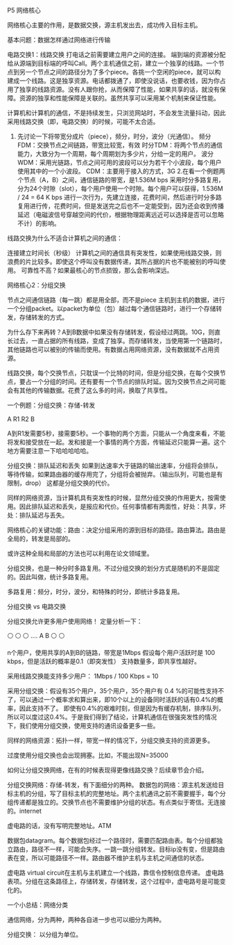 P5 网络核心

网络核心主要的作用，是数据交换，源主机发出去，成功传入目标主机。

基本问题：数据怎样通过网络进行传输

电路交换1：线路交换
打电话之前需要建立用户之间的连接。
端到端的资源被分配给从源端到目标端的呼叫Call。两个主机通信之前，建立一个独享的线路。一个节点到另一个节点之间的路径分为了多个piece。各挑一个空闲的piece，就可以构建成一个线路。这是独享资源。电话都拨通了，即使没说话，也要收钱，因为你占用了独享的线路资源。没有人跟你抢，从而保障了性能，如果共享的话，就没有保障。资源的独享和性能保障是关联的。虽然共享可以采用某个机制来保证性能。

计算机和计算机的通信，不是持续发生，只浏览网站时，不会发生流量抖动，因此采用线路交换（即，电路交换）的时候，可能不太合适。


1. 先讨论一下将带宽分成片（piece），频分，时分，波分（光通信）。
频分FDM：交换节点之间链路，带宽比较宽，有效
时分TDM：将两个节点的通信能力，大致分为一个周期，每个周期划为多少片，分给一定的用户。
波分WDM：采用光链路，节点之间可用的波段可以分为若干个小波段，每个用户使用其中的一个小波段。
CDM：主要用于接入的方式，3G
2.在看一个例题两个节点（A，B）之间，通信链路的带宽，是1.536M bps
采用时分多路复用，分为24个时隙（slot），每个用户使用一个时隙。每个用户可以获得，1.536M / 24 = 64 K bps
进行一次行为，先建立连接，花费时间，然后进行时分多路复用进行传，花费时间，但是发送完之后也不一定能受到，因为还会收到传播延迟（电磁波信号穿越空间的代价，根据物理距离远近可以选择是否可以忽略不计）的影响。

线路交换为什么不适合计算机之间的通信：

连接建立时间长（秒级）
计算机之间的通信具有突发性，如果使用线路交换，则浪费的片比较多。即使这个呼叫没有数据传递，其所占据的片也不能被别的呼叫使用。
可靠性不高？如果最核心的节点损毁，那么会影响深远。

网络核心2：分组交换

节点之间通信链路（每一跳）都是用全部，而不是piece
主机到主机的数据，进行一个分组packet。以packet为单位（包）越过每个通信链路时，进行一个存储转发，存储转发的方式。

为什么存下来再转？A到B数据中如果没有存储转发，假设经过两跳。10G，则直长过去，一直占据的所有线路，变成了独享。而存储转发，当使用第一个链路时，其他链路也可以被别的传输而使用。有数据占用网络资源，没有数据就不占用资源。

线路交换，每个交换节点，只耽误一个比特的时间，但是分组交换，在每个交换节点，要占一个分组的时间。还有要有一个节点的排队时延。因为交换节点之间可能会有其他的传输数据。花费了这么多的时间，换取了共享性。

一个例题：分组交换：存储-转发

A R1 R2 B

A到R1发需要5秒，接需要5秒。一个事物的两个方面，只能从一个角度来看，不能将发和接受放在一起。发和接是一个事情的两个方面，传输延迟只能算一遍。这个地方需要注意一下哈哈哈哈哈。

分组交换：排队延迟和丢失
如果到达速率大于链路的输出速率，分组将会排队，等待传输，如果路由器的缓存用完了，分组将会被抛弃。（输出队列，可能也是有限制，drop）
这都是分组交换的代价。

同样的网络资源，当计算机具有突发性的时候，显然分组交换的作用更大，按需使用。因此排队延迟和丢失，是报应和代价。任何事情都有两面性，好处：共享，坏处：排队延迟与丢失。

网络核心的关键功能：路由：决定分组采用的源到目标的路径。路由算法。路由是全局的，转发是局部的。

或许这种全局和局部的方法也可以利用在论文领域里。


分组交换，也是一种分时多路复用。不过分组交换的划分方式是随机的不是固定的。因此叫做，统计多路复用。

多路复用：频分，时分，波分，和特殊的时分，即统计多路复用。

分组交换 vs 电路交换

分组交换允许更多用户使用网络！
定量分析一下：

⚪
⚪
⚪
....                     A               B
⚪
⚪

n个用户，使用共享的A到B的链路，带宽是1Mbps
假设每个用户活跃时是  100 kbps，但是活跃的概率是0.1（即突发性）
支持数量多，即共享性越好。

采用线路交换能支持多少用户： 1Mbps / 100 Kbps = 10

采用分组交换：假设有35个用户，35个用户，35个用户有 0.4 %的可能性支持不了，可以通过一个概率求和算出来，即10个以上的设备同时活跃的话有0.4%的概率，因此支持不了。
即使有0.4%的艰难时刻，但是因为有缓存机制，排序队列，所以可以度过这0.4%。于是我们得到了结论，计算机通信在很强突发性的情况下，我们使用分组交换，使用支持的通讯设备更多一些。

同样的网络资源：拓扑一样，带宽一样的情况下，分组交换支持的资源更多。

过度使用分组交换也会出现拥塞。比如，不能出现N=35000

如何让分组交换网络，在有的时候表现得更像线路交换？后续章节会介绍。


分组交换网络：存储-转发，有下面细分的两种。
数据包的网络：源主机发送给目标主机的分组，写了目标主机的完整地址。两个主机通讯之前不需要握手，每个分组传递都是独立的。交换节点也不需要维护分组的状态。有点类似于寄信。无连接的。internet

虚电路的话，没有写明完整地址。ATM

数据包datagram。每个数据包经过一个路径时，需要匹配路由表。每个分组都独立路由，路径不一样，可能会失序。一跳一跳分组转发。目标ip没有变，但是路由表在变，所以可能路径不一样。路由器不维护主机与主机之间通信的状态。

虚电路 virtual circuit在主机与主机建立一个线路，靠信令控制信息传递。
虚电路表项。分组在这条路径上，存储转发，存储转发，这个过程中，虚电路号是可能变化的。

一个小总结：网络分类

通信网络，分为两种，两种各自进一步也可以细分为两种。





分组交换：
以分组为单位。

